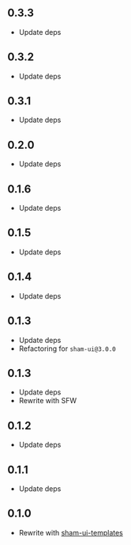 ## 0.3.3
* Update deps

## 0.3.2
* Update deps

## 0.3.1
* Update deps

## 0.2.0
* Update deps

## 0.1.6
* Update deps

## 0.1.5
* Update deps

## 0.1.4
* Update deps

## 0.1.3
* Update deps
* Refactoring for `sham-ui@3.0.0`

## 0.1.3
* Update deps
* Rewrite with SFW

## 0.1.2
* Update deps

## 0.1.1
* Update deps

## 0.1.0 
* Rewrite with [sham-ui-templates](https://github.com/sham-ui/sham-ui-templates-loader)
